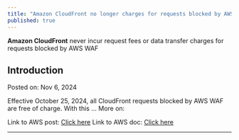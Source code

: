 ```yaml
---
title: "Amazon CloudFront no longer charges for requests blocked by AWS WAF"
published: true
---
```


**Amazon CloudFront** never incur request fees or data transfer charges for requests blocked by AWS WAF

## Introduction

Posted on: Nov 6, 2024

Effective October 25, 2024, all CloudFront requests blocked by AWS WAF are free of charge. With this ... More on:

Link to AWS post: [Click here](https://aws.amazon.com/about-aws/whats-new/2024/11/amazon-cloudfront-charges-requests-blocked-aws-waf/)
Link to AWS doc: [Click here](https://docs.aws.amazon.com/AmazonCloudFront/latest/DeveloperGuide/distribution-web-awswaf.html)

---

